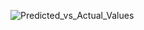![Predicted_vs_Actual_Values](https://github.com/user-attachments/assets/0e5c7088-3ea9-46ec-ba87-0121315d75c9)
